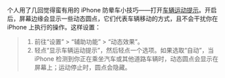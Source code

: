 个人用了几回觉得蛮有用的 iPhone 防晕车小技巧——打开[车辆运动提示](https://support.apple.com/zh-sg/guide/iphone/iph55564cb22/ios)。开启后，屏幕边缘会显示一些动态圆点，它们代表车辆移动的方式，且不会干扰你在 iPhone 上执行的操作。这样设置：

> 1. 前往“设置” > “辅助功能” > “动态效果”。
> 2. 轻点“显示车辆运动提示”，然后轻点一个选项。如果选取“自动”，当 iPhone 检测到你正在乘坐汽车或其他道路车辆时，动态圆点会显示在屏幕上；运动停止时，圆点会隐藏。